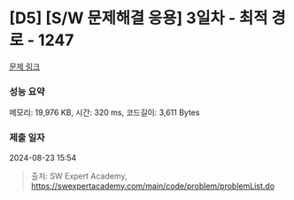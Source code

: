 # [D5] [S/W 문제해결 응용] 3일차 - 최적 경로 - 1247 

[문제 링크](https://swexpertacademy.com/main/code/problem/problemDetail.do?contestProbId=AV15OZ4qAPICFAYD) 

### 성능 요약

메모리: 19,976 KB, 시간: 320 ms, 코드길이: 3,611 Bytes

### 제출 일자

2024-08-23 15:54



> 출처: SW Expert Academy, https://swexpertacademy.com/main/code/problem/problemList.do
